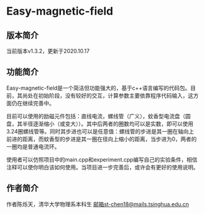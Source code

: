 # Easy-magnetic-field

## 版本简介
当前版本v1.3.2，更新于2020.10.17

## 功能简介
Easy-magnetic-field是一个简洁但功能强大的，基于c++语言编写的代码包。目前，其尚处在初始阶段，没有较好的交互，计算参数主要依靠程序代码输入，这方面仍在继续完善中。

目前可以使用的励磁元件包括：直线电流，螺线管（广义），蚊香型电流盘（圆盘，其半径逐渐缩小（或变大））。其中后两者的圈数均可以是实数，即可以使用3.24圈螺线管等。同时其步进也可以是任意值：螺线管的步进是其一圈在轴向上前进的距离，而蚊香型的步进是其一圈在径向上缩小的距离，当步进为0，两者的一圈均是普通电流环。

使用者可以仿照项目中的main.cpp和experiment.cpp编写自己的实验条件，相信注释可以使你明白该如何使用。当项目进一步完善后，或许会有更好的使用说明。

## 作者简介
作者陈烁天，清华大学物理系本科生
邮箱st-chen18@mails.tsinghua.edu.cn
